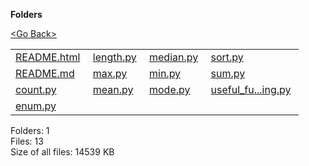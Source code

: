 **Folders**

[&lt;Go Back&gt;](../right.html)

<table><tbody><tr class="odd"><td><a href="README.html">README.html</a> </td><td><a href="length.py">length.py</a> </td><td><a href="median.py">median.py</a> </td><td><a href="sort.py">sort.py</a> </td></tr><tr class="even"><td><a href="README.md">README.md</a> </td><td><a href="max.py">max.py</a> </td><td><a href="min.py">min.py</a> </td><td><a href="sum.py">sum.py</a> </td></tr><tr class="odd"><td><a href="count.py">count.py</a> </td><td><a href="mean.py">mean.py</a> </td><td><a href="mode.py">mode.py</a> </td><td><a href="useful_function_mapping.py">useful_fu...ing.py</a> </td></tr><tr class="even"><td><a href="enum.py">enum.py</a> </td><td></td><td></td><td></td></tr></tbody></table>

Folders: 1  
Files: 13  
Size of all files: 14539 KB
